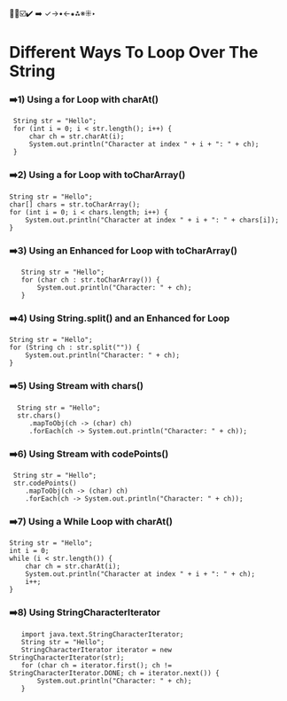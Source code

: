 🔴🔵☑️✔️ ➡️ ✓→•←⁕⁂※⁜‣


# Different Ways To Loop Over The String

### ➡️1) Using a for Loop with charAt()
     String str = "Hello";
     for (int i = 0; i < str.length(); i++) {
         char ch = str.charAt(i);
         System.out.println("Character at index " + i + ": " + ch);
     }

### ➡️2) Using a for Loop with toCharArray()
    String str = "Hello";
    char[] chars = str.toCharArray();
    for (int i = 0; i < chars.length; i++) {
        System.out.println("Character at index " + i + ": " + chars[i]);
    }

 ### ➡️3) Using an Enhanced for Loop with toCharArray()
       String str = "Hello";
       for (char ch : str.toCharArray()) {
           System.out.println("Character: " + ch);
       }

 ### ➡️4) Using String.split() and an Enhanced for Loop
    String str = "Hello";
    for (String ch : str.split("")) {
        System.out.println("Character: " + ch);
    }

 ### ➡️5) Using Stream with chars()
      String str = "Hello";
      str.chars()
         .mapToObj(ch -> (char) ch)
         .forEach(ch -> System.out.println("Character: " + ch));

 ### ➡️6) Using Stream with codePoints()
     String str = "Hello";
     str.codePoints()
        .mapToObj(ch -> (char) ch)
        .forEach(ch -> System.out.println("Character: " + ch));

 ### ➡️7) Using a While Loop with charAt()
    String str = "Hello";
    int i = 0;
    while (i < str.length()) {
        char ch = str.charAt(i);
        System.out.println("Character at index " + i + ": " + ch);
        i++;
    }

### ➡️8) Using StringCharacterIterator
       import java.text.StringCharacterIterator;
       String str = "Hello";
       StringCharacterIterator iterator = new StringCharacterIterator(str);
       for (char ch = iterator.first(); ch != StringCharacterIterator.DONE; ch = iterator.next()) {
           System.out.println("Character: " + ch);
       }




